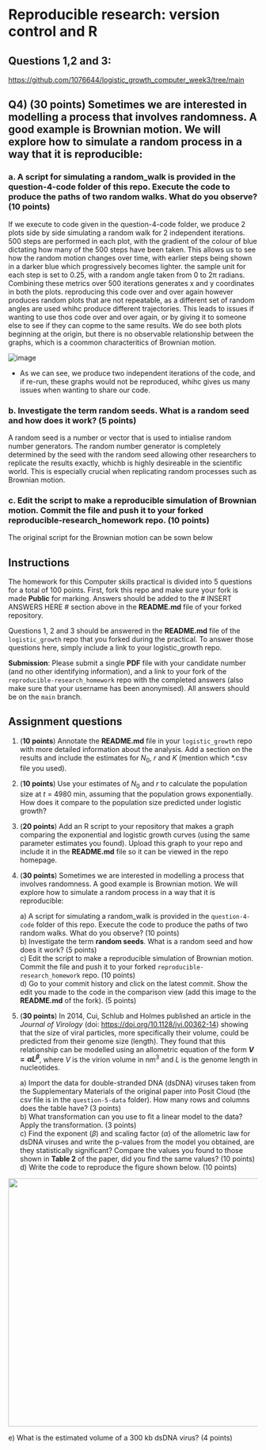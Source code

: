 # Reproducible research: version control and R

## Questions 1,2 and 3:
https://github.com/1076644/logistic_growth_computer_week3/tree/main

## Q4) (30 points) Sometimes we are interested in modelling a process that involves randomness. A good example is Brownian motion. We will explore how to simulate a random process in a way that it is reproducible:
### a. A script for simulating a random_walk is provided in the question-4-code folder of this repo. Execute the code to produce the paths of two random walks. What do you observe? (10 points)

If we execute to code given in the question-4-code folder, we produce 2 plots side by side simulating a random walk for 2 independent iterations. 500 steps are performed in each plot, with the gradient of the colour of blue dictating how many of the 500 steps have been taken. This allows us to see how the random motion changes over time, with earlier steps being shown in a darker blue which progressively becomes lighter. the sample unit for each step is set to 0.25, with a random angle taken from 0 to 2π radians. Combining these metrics over 500 iterations generates x and y coordinates in both the plots. reproducing this code over and over again however produces random plots that are not repeatable, as a different set of random angles are used whihc produce different trajectories. This leads to issues if wanting to use thos code over and over again, or by giving it to someone else to see if they can copme to the same results. We do see both plots beginning at the origin, but there is no observable relationship between the graphs, which is a coommon characteritics of Brownian motion. 

![image](https://github.com/user-attachments/assets/56a0f454-59eb-4b28-a626-19311c334759)

- As we can see, we produce two independent iterations of the code, and if re-run, these graphs would not be reproduced, whihc gives us many issues when wanting to share our code.

### b. Investigate the term random seeds. What is a random seed and how does it work? (5 points)

A random seed is a number or vector that is used to intialise random number generators. The random number generator is completely determined by the seed with the random seed allowing other researchers to replicate the results exactly, whichb is highly desireable in the scientific world. This is especially crucial when replicating random processes such as Brownian motion. 

### c. Edit the script to make a reproducible simulation of Brownian motion. Commit the file and push it to your forked reproducible-research_homework repo. (10 points)

The original script for the Brownian motion can be sown below


## Instructions

The homework for this Computer skills practical is divided into 5 questions for a total of 100 points. First, fork this repo and make sure your fork is made **Public** for marking. Answers should be added to the # INSERT ANSWERS HERE # section above in the **README.md** file of your forked repository.

Questions 1, 2 and 3 should be answered in the **README.md** file of the `logistic_growth` repo that you forked during the practical. To answer those questions here, simply include a link to your logistic_growth repo.

**Submission**: Please submit a single **PDF** file with your candidate number (and no other identifying information), and a link to your fork of the `reproducible-research_homework` repo with the completed answers (also make sure that your username has been anonymised). All answers should be on the `main` branch.

## Assignment questions 

1) (**10 points**) Annotate the **README.md** file in your `logistic_growth` repo with more detailed information about the analysis. Add a section on the results and include the estimates for $N_0$, $r$ and $K$ (mention which *.csv file you used).
   
2) (**10 points**) Use your estimates of $N_0$ and $r$ to calculate the population size at $t$ = 4980 min, assuming that the population grows exponentially. How does it compare to the population size predicted under logistic growth? 

3) (**20 points**) Add an R script to your repository that makes a graph comparing the exponential and logistic growth curves (using the same parameter estimates you found). Upload this graph to your repo and include it in the **README.md** file so it can be viewed in the repo homepage.
   
4) (**30 points**) Sometimes we are interested in modelling a process that involves randomness. A good example is Brownian motion. We will explore how to simulate a random process in a way that it is reproducible:

   a) A script for simulating a random_walk is provided in the `question-4-code` folder of this repo. Execute the code to produce the paths of two random walks. What do you observe? (10 points) \
   b) Investigate the term **random seeds**. What is a random seed and how does it work? (5 points) \
   c) Edit the script to make a reproducible simulation of Brownian motion. Commit the file and push it to your forked `reproducible-research_homework` repo. (10 points) \
   d) Go to your commit history and click on the latest commit. Show the edit you made to the code in the comparison view (add this image to the **README.md** of the fork). (5 points) 

5) (**30 points**) In 2014, Cui, Schlub and Holmes published an article in the *Journal of Virology* (doi: https://doi.org/10.1128/jvi.00362-14) showing that the size of viral particles, more specifically their volume, could be predicted from their genome size (length). They found that this relationship can be modelled using an allometric equation of the form **$`V = \alpha L^{\beta}`$**, where $`V`$ is the virion volume in nm<sup>3</sup> and $`L`$ is the genome length in nucleotides.

   a) Import the data for double-stranded DNA (dsDNA) viruses taken from the Supplementary Materials of the original paper into Posit Cloud (the csv file is in the `question-5-data` folder). How many rows and columns does the table have? (3 points)\
   b) What transformation can you use to fit a linear model to the data? Apply the transformation. (3 points) \
   c) Find the exponent ($\beta$) and scaling factor ($\alpha$) of the allometric law for dsDNA viruses and write the p-values from the model you obtained, are they statistically significant? Compare the values you found to those shown in **Table 2** of the paper, did you find the same values? (10 points) \
   d) Write the code to reproduce the figure shown below. (10 points) 

  <p align="center">
     <img src="https://github.com/josegabrielnb/reproducible-research_homework/blob/main/question-5-data/allometric_scaling.png" width="600" height="500">
  </p>

  e) What is the estimated volume of a 300 kb dsDNA virus? (4 points) 
